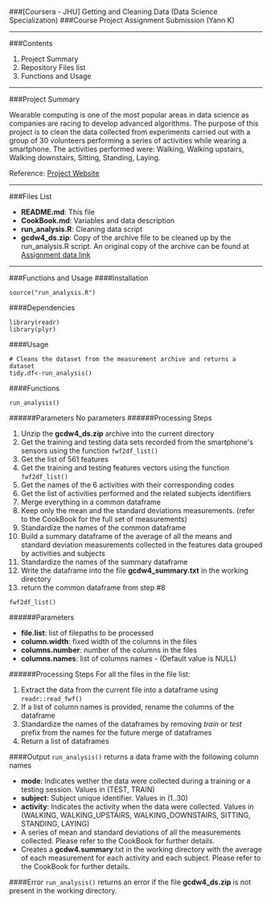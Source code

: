 
###[Coursera - JHU] Getting and Cleaning Data (Data Science Specialization)
###Course Project Assignment Submission (Yann K)
***
###Contents
1. Project Summary
2. Repository Files list
3. Functions and Usage

***
###Project Summary

Wearable computing is one of the most popular areas in data science as companies are racing to develop advanced algorithms. The purpose of this project is to clean the data collected from experiments carried out with a group of 30 volunteers performing a series of activities while wearing a smartphone. The activities performed were: Walking, Walking upstairs, Walking downstairs, Sitting, Standing, Laying.

Reference: [Project Website](http://archive.ics.uci.edu/ml/datasets/Human+Activity+Recognition+Using+Smartphones)

***

###Files List
* __README.md__: This file
* __CookBook.md__: Variables and data description
* __run_analysis.R__: Cleaning data script
* __gcdw4_ds.zip__: Copy of the archive file to be cleaned up by the run_analysis.R script. An original copy of the archive can be found at [Assignment data link](https://d396qusza40orc.cloudfront.net/getdata%2Fprojectfiles%2FUCI%20HAR%20Dataset.zip)

***

###Functions and Usage
####Installation
```
source("run_analysis.R")
```

####Dependencies
```
library(readr)
library(plyr)
```


####Usage
```
# Cleans the dataset from the measurement archive and returns a dataset
tidy.df<-run_analysis()
```

####Functions
```
run_analysis()
```
######Parameters
No parameters
######Processing Steps
1. Unzip the __gcdw4_ds.zip__ archive into the current directory
2. Get the training and testing data sets recorded from the smartphone's sensors using the function ```fwf2df_list()```
3. Get the list of 561 features 
4. Get the training and testing features vectors using the function ```fwf2df_list()```
5. Get the names of the 6 activities with their corresponding codes
6. Get the list of activities performed and the related subjects identifiers
7. Merge everything in a common dataframe
8. Keep only the mean and the standard deviations measurements. (refer to the CookBook for the full set of measurements)
9. Standardize the names of the common dataframe
10. Build a summary dataframe of the average of all the means and standard deviation measurements collected in the features data grouped by activities and subjects
11. Standardize the names of the summary dataframe
12. Write the dataframe into the file __gcdw4_summary.txt__ in the working directory
13. return the common dataframe from step #8

```
fwf2df_list()
```
######Parameters
* __file.list__: list of filepaths to be processed
* __column.width__: fixed width of the columns in the files
* __columns.number__: number of the columns in the files
* __columns.names__: list of columns names - (Default value is NULL)

######Processing Steps
For all the files in the file list:
1. Extract the data from the current file into a dataframe using ```readr::read_fwf()```
2. If a list of column names is provided, rename the columns of the dataframe
3. Standardize the names of the dataframes by removing _train_ or _test_ prefix from the names for the future merge of dataframes
4. Return a list of dataframes

####Output
```run_analysis()``` returns a data frame with the following column names
* __mode__: Indicates wether the data were collected during a training or a testing session. Values in (TEST, TRAIN)
* __subject__: Subject unique identifier. Values in (1..30)
* __activity__: Indicates the activity when the data were collected. Values in (WALKING, WALKING_UPSTAIRS, WALKING_DOWNSTAIRS, SITTING, STANDING, LAYING)
* A series of mean and standard deviations of all the measurements collected. Please refer to the CookBook for further details.
* Creates a __gcdw4.summary__.txt in the working directory with the average of each measurement for each activity and each subject. Please refer to the CookBook for further details.

####Error
```run_analysis()``` returns an error if the file __gcdw4_ds.zip__ is not present in the working directory.



